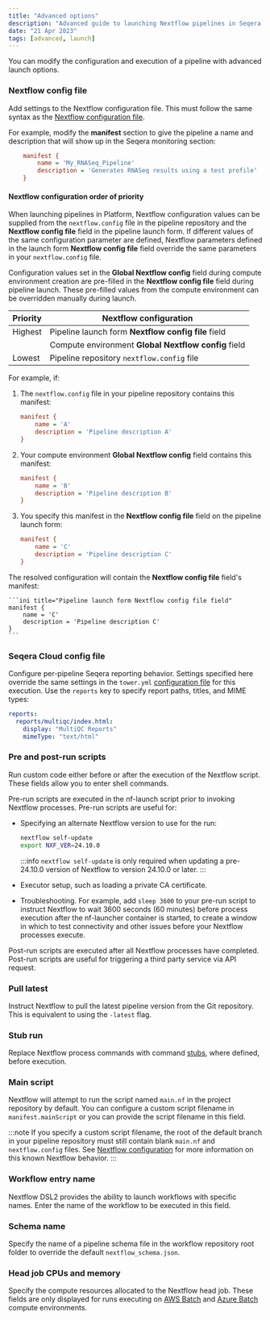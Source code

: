```yaml
---
title: "Advanced options"
description: "Advanced guide to launching Nextflow pipelines in Seqera Platform"
date: "21 Apr 2023"
tags: [advanced, launch]
---
```


You can modify the configuration and execution of a pipeline with advanced launch options.

### Nextflow config file

Add settings to the Nextflow configuration file. This must follow the same syntax as the [Nextflow configuration file](https://www.nextflow.io/docs/latest/config.html#config-syntax).

For example, modify the **manifest** section to give the pipeline a name and description that will show up in the Seqera monitoring section:

```ini
    manifest {
        name = 'My_RNASeq_Pipeline'
        description = 'Generates RNASeq results using a test profile'
    }
```

#### Nextflow configuration order of priority

When launching pipelines in Platform, Nextflow configuration values can be supplied from the `nextflow.config` file in the pipeline repository and the **Nextflow config file** field in the pipeline launch form. If different values of the same configuration parameter are defined, Nextflow parameters defined in the launch form **Nextflow config file** field override the same parameters in your `nextflow.config` file.

Configuration values set in the **Global Nextflow config** field during compute environment creation are pre-filled in the **Nextflow config file** field during pipeline launch. These pre-filled values from the compute environment can be overridden manually during launch.

| Priority | Nextflow configuration                               |
|----------|------------------------------------------------------|
| Highest  | Pipeline launch form **Nextflow config file** field  |
|                | Compute environment **Global Nextflow config** field |
| Lowest   | Pipeline repository `nextflow.config` file           |

For example, if:

1. The `nextflow.config` file in your pipeline repository contains this manifest:

    ```ini title="Pipeline repository config file"
    manifest {
        name = 'A'
        description = 'Pipeline description A'
    }
    ```

2. Your compute environment **Global Nextflow config** field contains this manifest:

    ```ini title="Compute environment Global Nextflow config field"
    manifest {
        name = 'B'
        description = 'Pipeline description B'
    }
    ```

3. You specify this manifest in the **Nextflow config file** field on the pipeline launch form:

    ```ini title="Pipeline launch form Nextflow config file field"
    manifest {
        name = 'C'
        description = 'Pipeline description C'
    }
    ```

The resolved configuration will contain the **Nextflow config file** field's manifest:

    ```ini title="Pipeline launch form Nextflow config file field"
    manifest {
        name = 'C'
        description = 'Pipeline description C'
    }
    ```

### Seqera Cloud config file

Configure per-pipeline Seqera reporting behavior. Settings specified here override the same settings in the `tower.yml` [configuration file](../enterprise/configuration/overview) for this execution. Use the `reports` key to specify report paths, titles, and MIME types:

```yml
reports:
  reports/multiqc/index.html:
    display: "MultiQC Reports"
    mimeType: "text/html"
```

### Pre and post-run scripts

Run custom code either before or after the execution of the Nextflow script. These fields allow you to enter shell commands.

Pre-run scripts are executed in the nf-launch script prior to invoking Nextflow processes. Pre-run scripts are useful for:
- Specifying an alternate Nextflow version to use for the run:

    ```bash
    nextflow self-update
    export NXF_VER=24.10.0
    ```
    :::info
    `nextflow self-update` is only required when updating a pre-24.10.0 version of Nextflow to version 24.10.0 or later.
    :::
- Executor setup, such as loading a private CA certificate.
- Troubleshooting. For example, add `sleep 3600` to your pre-run script to instruct Nextflow to wait 3600 seconds (60 minutes) before process execution after the nf-launcher container is started, to create a window in which to test connectivity and other issues before your Nextflow processes execute.

Post-run scripts are executed after all Nextflow processes have completed. Post-run scripts are useful for triggering a third party service via API request.

### Pull latest

Instruct Nextflow to pull the latest pipeline version from the Git repository. This is equivalent to using the `-latest` flag.

### Stub run

Replace Nextflow process commands with command [stubs](https://www.nextflow.io/docs/latest/process.html#stub), where defined, before execution.

### Main script

Nextflow will attempt to run the script named `main.nf` in the project repository by default. You can configure a custom script filename in `manifest.mainScript` or you can provide the script filename in this field.

:::note
If you specify a custom script filename, the root of the default branch in your pipeline repository must still contain blank `main.nf` and `nextflow.config` files. See [Nextflow configuration](../troubleshooting_and_faqs/nextflow) for more information on this known Nextflow behavior.
:::

### Workflow entry name

Nextflow DSL2 provides the ability to launch workflows with specific names. Enter the name of the workflow to be executed in this field.

### Schema name

Specify the name of a pipeline schema file in the workflow repository root folder to override the default `nextflow_schema.json`.

### Head job CPUs and memory

Specify the compute resources allocated to the Nextflow head job. These fields are only displayed for runs executing on [AWS Batch](../compute-envs/aws-batch) and [Azure Batch](../compute-envs/azure-batch) compute environments.

